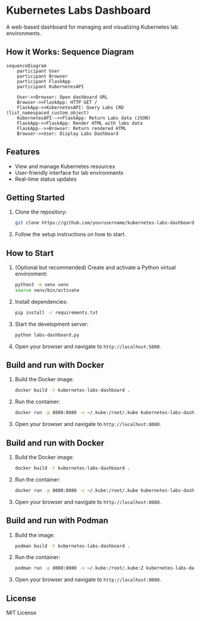 # Kubernetes Labs Dashboard

A web-based dashboard for managing and visualizing Kubernetes lab environments.

## How it Works: Sequence Diagram

```mermaid
sequenceDiagram
    participant User
    participant Browser
    participant FlaskApp
    participant KubernetesAPI

    User->>Browser: Open dashboard URL
    Browser->>FlaskApp: HTTP GET /
    FlaskApp->>KubernetesAPI: Query Labs CRD (list_namespaced_custom_object)
    KubernetesAPI-->>FlaskApp: Return Labs data (JSON)
    FlaskApp->>FlaskApp: Render HTML with labs data
    FlaskApp-->>Browser: Return rendered HTML
    Browser->>User: Display Labs Dashboard
```
## Features

- View and manage Kubernetes resources
- User-friendly interface for lab environments
- Real-time status updates

## Getting Started

1. Clone the repository:
    ```bash
    git clone https://github.com/yourusername/kubernetes-labs-dashboard.git
    ```
2. Follow the setup instructions on how to start.


## How to Start

1. (Optional but recommended) Create and activate a Python virtual environment:
    ```bash
    python3 -m venv venv
    source venv/bin/activate
    ```
2. Install dependencies:
    ```bash
    pip install -r requirements.txt
    ```
3. Start the development server:
    ```bash
    python labs-dashboard.py
    ```
4. Open your browser and navigate to `http://localhost:5000`.

## Build and run with Docker

1. Build the Docker image:
    ```bash
    docker build -t kubernetes-labs-dashboard .
    ```
2. Run the container:
    ```bash
    docker run -p 8080:8080 -v ~/.kube:/root/.kube kubernetes-labs-dashboard
    ```
3. Open your browser and navigate to `http://localhost:8080`.

## Build and run with Docker

1. Build the Docker image:
    ```bash
    docker build -t kubernetes-labs-dashboard .
    ```
2. Run the container:
    ```bash
    docker run -p 8080:8080 -v ~/.kube:/root/.kube kubernetes-labs-dashboard
    ```
3. Open your browser and navigate to `http://localhost:8080`.

## Build and run with Podman

1. Build the image:
    ```bash
    podman build -t kubernetes-labs-dashboard .
    ```
2. Run the container:
    ```bash
    podman run -p 8080:8080 -v ~/.kube:/root/.kube:Z kubernetes-labs-dashboard
    ```
3. Open your browser and navigate to `http://localhost:8080`.

## License

MIT License